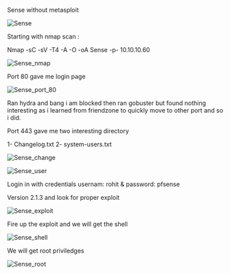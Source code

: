 Sense without metasploit

![Sense](https://user-images.githubusercontent.com/55708909/91535131-501cfb00-e930-11ea-89a7-5941a56fc649.png)


Starting with nmap scan :

Nmap -sC -sV -T4 -A -O -oA Sense -p- 10.10.10.60

![Sense_nmap](https://user-images.githubusercontent.com/55708909/91535378-aee27480-e930-11ea-8d72-59229acb99c4.png)

Port 80 gave me login page

![Sense_port_80](https://user-images.githubusercontent.com/55708909/91535640-16002900-e931-11ea-8cb1-102cee2e6b5d.png)

Ran hydra and bang i am blocked then ran gobuster but found nothing interesting as i learned from friendzone to quickly move to other port and so i did.

Port 443 gave me two interesting directory 

1- Changelog.txt
2- system-users.txt

![Sense_change](https://user-images.githubusercontent.com/55708909/91538838-10f1a880-e936-11ea-9b8f-075639b01142.png)

![Sense_user](https://user-images.githubusercontent.com/55708909/91539110-734aa900-e936-11ea-8bee-0a2f56435362.png)

Login in with credentials usernam: rohit & password: pfsense

Version 2.1.3 and look for proper exploit

![Sense_exploit](https://user-images.githubusercontent.com/55708909/91542219-1e5d6180-e93b-11ea-888e-e06dd940253c.png)

Fire up the exploit and we will get the shell

![Sense_shell](https://user-images.githubusercontent.com/55708909/91542347-582e6800-e93b-11ea-9daa-12c53d83e174.png)

We will get root priviledges

![Sense_root](https://user-images.githubusercontent.com/55708909/91542643-ca06b180-e93b-11ea-98ea-bac52e8cbd64.png)

